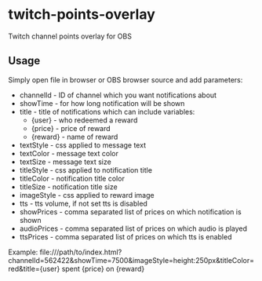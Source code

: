 # twitch-points-overlay
Twitch channel points overlay for OBS

## Usage
Simply open file in browser or OBS browser source and add parameters:
- channelId - ID of channel which you want notifications about
- showTime - for how long notification will be shown
- title - title of notifications which can include variables:
  - {user} - who redeemed a reward
  - {price} - price of reward
  - {reward} - name of reward
- textStyle - css applied to message text
- textColor - message text color
- textSize - message text size
- titleStyle - css applied to notification title
- titleColor - notification title color
- titleSize - notification title size
- imageStyle - css applied to reward image
- tts - tts volume, if not set tts is disabled
- showPrices - comma separated list of prices on which notification is shown
- audioPrices - comma separated list of prices on which audio is played
- ttsPrices - comma separated list of prices on which tts is enabled

Example: file:///path/to/index.html?channelId=562422&showTime=7500&imageStyle=height:250px&titleColor=red&title={user} spent {price} on {reward}
